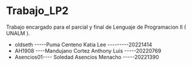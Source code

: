 # Trabajo_LP2
Trabajo encargado para el parcial y final de Lenguaje de Programacion II ( UNALM ).
- oldseth -----Puma Centeno Katia Lee ---------20221414
- AH1908 ----Mandujano Cortez Anthony Luis -----20220769
- Asencios01---- Soledad Asencios Menacho -----20221390
